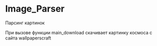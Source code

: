 # Image_Parser
Парсинг картинок

При вызове функции main_download скачивает картинку космоса с сайта wallpaperscraft
